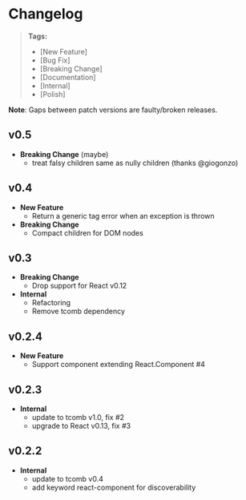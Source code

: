 # Changelog

> **Tags:**
> - [New Feature]
> - [Bug Fix]
> - [Breaking Change]
> - [Documentation]
> - [Internal]
> - [Polish]

**Note**: Gaps between patch versions are faulty/broken releases.

## v0.5

- **Breaking Change** (maybe)
  + treat falsy children same as nully children (thanks @giogonzo)

## v0.4

- **New Feature**
  + Return a generic tag error when an exception is thrown
- **Breaking Change**
  + Compact children for DOM nodes

## v0.3

- **Breaking Change**
  + Drop support for React v0.12
- **Internal**
  + Refactoring
  + Remove tcomb dependency

## v0.2.4

- **New Feature**
  + Support component extending React.Component #4

## v0.2.3

- **Internal**
  + update to tcomb v1.0, fix #2
  + upgrade to React v0.13, fix #3

## v0.2.2

- **Internal**
  - update to tcomb v0.4
  - add keyword react-component for discoverability
